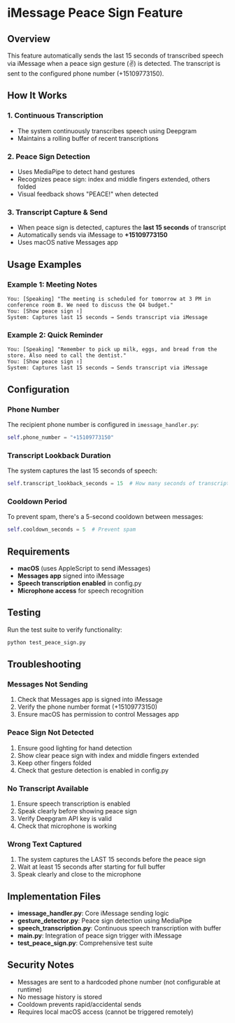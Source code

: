 # iMessage Peace Sign Feature

## Overview
This feature automatically sends the last 15 seconds of transcribed speech via iMessage when a peace sign gesture (✌️) is detected. The transcript is sent to the configured phone number (+15109773150).

## How It Works

### 1. Continuous Transcription
- The system continuously transcribes speech using Deepgram
- Maintains a rolling buffer of recent transcriptions

### 2. Peace Sign Detection
- Uses MediaPipe to detect hand gestures
- Recognizes peace sign: index and middle fingers extended, others folded
- Visual feedback shows "PEACE!" when detected

### 3. Transcript Capture & Send
- When peace sign is detected, captures the **last 15 seconds** of transcript
- Automatically sends via iMessage to **+15109773150**
- Uses macOS native Messages app

## Usage Examples

### Example 1: Meeting Notes
```
You: [Speaking] "The meeting is scheduled for tomorrow at 3 PM in conference room B. We need to discuss the Q4 budget."
You: [Show peace sign ✌️]
System: Captures last 15 seconds → Sends transcript via iMessage
```

### Example 2: Quick Reminder
```
You: [Speaking] "Remember to pick up milk, eggs, and bread from the store. Also need to call the dentist."
You: [Show peace sign ✌️]
System: Captures last 15 seconds → Sends transcript via iMessage
```

## Configuration

### Phone Number
The recipient phone number is configured in `imessage_handler.py`:
```python
self.phone_number = "+15109773150"
```

### Transcript Lookback Duration
The system captures the last 15 seconds of speech:
```python
self.transcript_lookback_seconds = 15  # How many seconds of transcript to capture
```

### Cooldown Period
To prevent spam, there's a 5-second cooldown between messages:
```python
self.cooldown_seconds = 5  # Prevent spam
```

## Requirements

- **macOS** (uses AppleScript to send iMessages)
- **Messages app** signed into iMessage
- **Speech transcription enabled** in config.py
- **Microphone access** for speech recognition

## Testing

Run the test suite to verify functionality:
```bash
python test_peace_sign.py
```

## Troubleshooting

### Messages Not Sending
1. Check that Messages app is signed into iMessage
2. Verify the phone number format (+15109773150)
3. Ensure macOS has permission to control Messages app

### Peace Sign Not Detected
1. Ensure good lighting for hand detection
2. Show clear peace sign with index and middle fingers extended
3. Keep other fingers folded
4. Check that gesture detection is enabled in config.py

### No Transcript Available
1. Ensure speech transcription is enabled
2. Speak clearly before showing peace sign
3. Verify Deepgram API key is valid
4. Check that microphone is working

### Wrong Text Captured
1. The system captures the LAST 15 seconds before the peace sign
2. Wait at least 15 seconds after starting for full buffer
3. Speak clearly and close to the microphone

## Implementation Files

- **imessage_handler.py**: Core iMessage sending logic
- **gesture_detector.py**: Peace sign detection using MediaPipe
- **speech_transcription.py**: Continuous speech transcription with buffer
- **main.py**: Integration of peace sign trigger with iMessage
- **test_peace_sign.py**: Comprehensive test suite

## Security Notes

- Messages are sent to a hardcoded phone number (not configurable at runtime)
- No message history is stored
- Cooldown prevents rapid/accidental sends
- Requires local macOS access (cannot be triggered remotely)